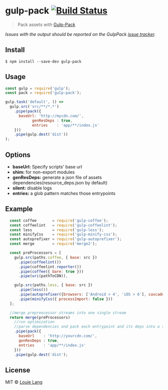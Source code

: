 # gulp-pack [![Build Status](https://travis-ci.org/cainiaokan/gulp-pack.svg?branch=master)](https://travis-ci.org/pack/gulp-pack)

> Pack assets with [Gulp-Pack](https://github.com/cainiaokan/gulp-pack)

*Issues with the output should be reported on the GulpPack [issue tracker](https://github.com/cainiaokan/gulp-pack/issues).*

## Install
```
$ npm install --save-dev gulp-pack
```

## Usage

```js
const gulp = require('gulp');
const pack = require('gulp-pack');

gulp.task('default', () =>
  gulp.src('src/**/*.*')
    .pipe(pack({
      baseUrl: 'http://mycdn.com/',
            genResDeps : true,
            entries    : 'app/**/index.js'
    }))
    .pipe(gulp.dest('dist'))
);
```

## Options

* __baseUrl:__ 
    Specify scripts' base url
* __shim:__ for non-export modules
* __genResDeps:__ generate a json file of assets dependencies(resource_deps.json by default)
* __silent:__ disable logs
* __entries:__ a glob pattern matches those entrypoints

## Example
```js
  const coffee       = require('gulp-coffee');
  const coffeelint   = require('gulp-coffeelint');
  const less         = require('gulp-less');
  const minifyCss    = require('gulp-minify-css');
  const autoprefixer = require('gulp-autoprefixer');
  const merge        = require('merge2');

  const preProcessors = [
    gulp.src(paths.coffee, { base: src })
      .pipe(coffeelint())
      .pipe(coffeelint.reporter())
      .pipe(coffee({ bare: true }))
      .pipe(uri(pathToCDN)),

    gulp.src(paths.less, { base: src })
      .pipe(less())
      .pipe(autoprefixer({browsers: ['Android > 4', 'iOS > 6'], cascade: false}))
      .pipe(minifyCss({ processImport: false }))
  ];

  //merge prepreocessor streams into one single stream
  return merge(preProcessors)
    //run optimization
    //parse dependencies and pack each entrypoint and its deps into a single file
    .pipe(pack({
      baseUrl    : 'http://yourcdn.com/',
      genResDeps : true,
      entries    : 'app/**/index.js'
    }))
    .pipe(gulp.dest('dist');
```
## License

MIT © [Louie Lang](https://github.com/cainiaokan)


